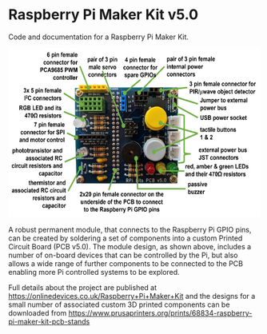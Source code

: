 # Raspberry Pi Maker Kit v5.0
 Code and documentation for a Raspberry Pi Maker Kit.
 
<img src="images/annotated_assembled_PCB05_v2_900w.jpg" width="600" height="338">

A robust permanent module, that connects to the Raspberry Pi GPIO pins, can be created by soldering a set of components into a custom Printed Circuit Board (PCB v5.0). The module design, as shown above, includes a number of on-board devices that can be controlled by the Pi, but also allows a wide range of further components to be connected to the PCB enabling more Pi controlled systems to be explored.

Full details about the project are published at https://onlinedevices.co.uk/Raspberry+Pi+Maker+Kit and the designs for a small number of associated custom 3D printed components can be downloaded from https://www.prusaprinters.org/prints/68834-raspberry-pi-maker-kit-pcb-stands


